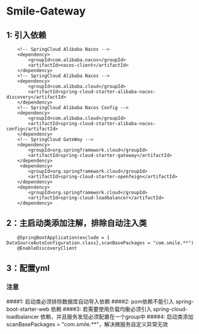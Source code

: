 # Smile-Gateway

## 1: 引入依赖

        <!-- SpringCloud Alibaba Nacos -->
        <dependency>
            <groupId>com.alibaba.nacos</groupId>
            <artifactId>nacos-client</artifactId>
        </dependency>
        <!-- SpringCloud Alibaba Nacos -->
        <dependency>
            <groupId>com.alibaba.cloud</groupId>
            <artifactId>spring-cloud-starter-alibaba-nacos-discovery</artifactId>
        </dependency>
        <!-- SpringCloud Alibaba Nacos Config -->
        <dependency>
            <groupId>com.alibaba.cloud</groupId>
            <artifactId>spring-cloud-starter-alibaba-nacos-config</artifactId>
        </dependency>
        <!-- SpringCloud GateWay -->
        <dependency>
            <groupId>org.springframework.cloud</groupId>
            <artifactId>spring-cloud-starter-gateway</artifactId>
        </dependency>
         <dependency>
            <groupId>org.springframework.cloud</groupId>
            <artifactId>spring-cloud-starter-openfeign</artifactId>
        </dependency>
        <dependency>
            <groupId>org.springframework.cloud</groupId>
            <artifactId>spring-cloud-loadbalancer</artifactId>
        </dependency>
## 2：主启动类添加注解，排除自动注入类

        @SpringBootApplication(exclude = { DataSourceAutoConfiguration.class},scanBasePackages = "com.smile.**")
        @EnableDiscoveryClient
## 3：配置yml
    
### 注意
####1: 启动类必须排除数据库自动导入依赖
####2: pom依赖不能引入 spring-boot-starter-web 依赖
####3: 若需要使用负载均衡必须引入 spring-cloud-loadbalancer 依赖，并且服务发现必须配置在一个group中
####4: 启动类添加scanBasePackages = "com.smile.**"，解决微服务自定义异常无效